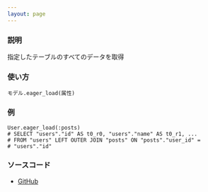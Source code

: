 ```yaml
---
layout: page
---
```

### 説明
指定したテーブルのすべてのデータを取得

### 使い方
    モデル.eager_load(属性)

### 例
    User.eager_load(:posts)
    # SELECT "users"."id" AS t0_r0, "users"."name" AS t0_r1, ...
    # FROM "users" LEFT OUTER JOIN "posts" ON "posts"."user_id" =
    # "users"."id"

### ソースコード
* [GitHub](https://github.com/rails/rails/blob/f33d52c95217212cbacc8d5e44b5a8e3cdc6f5b3/activerecord/lib/active_record/relation/query_methods.rb#L165)